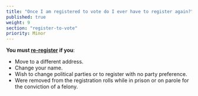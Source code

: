 ```yaml
---
title: "Once I am registered to vote do I ever have to register again?"
published: true
weight: 9
section: "register-to-vote"
priority: Minor
---
```


**You must [re-register](http://registertovote.ca.gov/) if you**:  

- Move to a different address.  
- Change your name.  
- Wish to change political parties or to register with no party preference.  
- Were removed from the registration rolls while in prison or on parole for the conviction of a felony.
